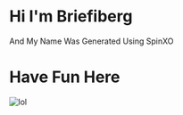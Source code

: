 # Hi I'm Briefiberg
And My Name Was Generated Using SpinXO
# Have Fun Here
![lol](https://media.tenor.com/yt4R_dCFls4AAAAC/jelly-jamm-ongo.gif)
